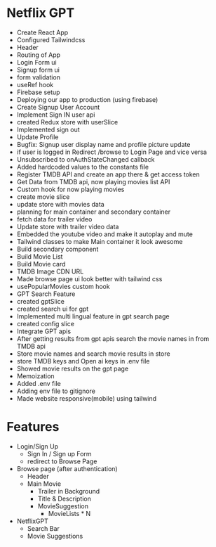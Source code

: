# Netflix GPT

- Create React App
- Configured Tailwindcss
- Header
- Routing of App
- Login Form ui
- Signup form ui
- form validation
- useRef hook
- Firebase setup
- Deploying our app to  production (using firebase)
- Create Signup User Account 
- Implement Sign IN user api
- created Redux store with userSlice
- Implemented sign out
- Update Profile
- Bugfix: Signup user display name and profile picture update
- if user is logged in Redirect /browse to Login Page and vice versa
- Unsubscribed to onAuthStateChanged callback
- Added hardcoded values to the constants file
- Register TMDB API and create an app there & get access token
- Get Data from TMDB api, now playing movies list API
- Custom hook for now playing movies
- create movie slice
- update store with movies data
- planning for main container and secondary container
- fetch data for trailer video
- Update store with trailer video data
- Embedded the youtube video and make it autoplay and mute
- Tailwind classes to make Main container it look awesome
- Build secondary component
- Build Movie List
- Build Movie card
- TMDB Image CDN URL
- Made browse page ui look better with tailwind css
- usePopularMovies custom hook
- GPT Search Feature
- created gptSlice
- created search ui for gpt
- Implemented multi lingual feature in gpt search page
- created config slice
- Integrate GPT apis
- After getting results from gpt apis search the movie names in from TMDB api
- Store movie names and search movie results in store
- store TMDB keys and Open ai keys in .env file
- Showed movie results on the gpt page
- Memoization
- Added .env file
- Adding env file to gitignore
- Made website responsive(mobile) using tailwind


# Features
- Login/Sign Up
    - Sign In / Sign up Form
    - redirect to Browse Page
- Browse page (after authentication)
    - Header
    - Main Movie
        - Trailer in Background
        - Title & Description
        - MovieSuggestion
            - MovieLists * N
- NetflixGPT
    - Search Bar
    - Movie Suggestions